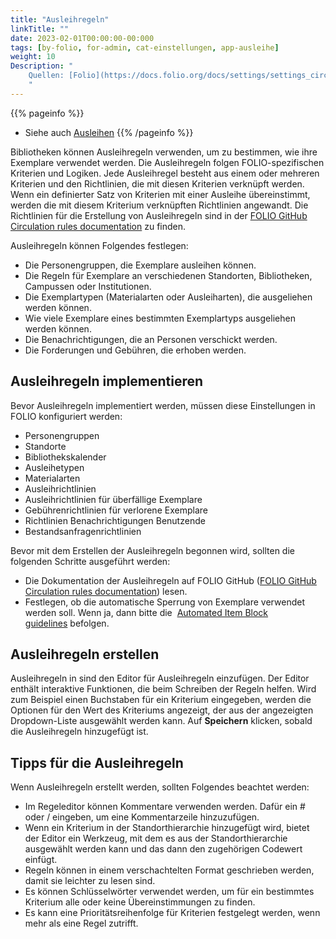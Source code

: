 ```yaml
---
title: "Ausleihregeln"
linkTitle: ""
date: 2023-02-01T00:00:00-00:000
tags: [by-folio, for-admin, cat-einstellungen, app-ausleihe]
weight: 10
Description: "
    Quellen: [Folio](https://docs.folio.org/docs/settings/settings_circulation/settings_circulation/#settings--circulation--circulation-rules ) & [GBV](https://info.gbv.de/display/FOLIOGBVEXTERN/Einstellungen+(Ausleihe):+Ausleihregeln)
    "
---
```


{{% pageinfo %}}
-   Siehe auch [Ausleihen](https://info.gbv.de/display/FOLIOGBVEXTERN/Ausleihen)
{{% /pageinfo %}}

Bibliotheken können Ausleihregeln verwenden, um zu bestimmen, wie ihre Exemplare verwendet werden. Die Ausleihregeln folgen FOLIO-spezifischen Kriterien und Logiken. Jede Ausleihregel besteht aus einem oder mehreren Kriterien und den Richtlinien, die mit diesen Kriterien verknüpft werden. Wenn ein definierter Satz von Kriterien mit einer Ausleihe übereinstimmt, werden die mit diesem Kriterium verknüpften Richtlinien angewandt. Die Richtlinien für die Erstellung von Ausleihregeln sind in der [FOLIO GitHub Circulation rules documentation](https://github.com/folio-org/mod-circulation/blob/master/doc/circulationrules.md) zu finden.

Ausleihregeln können Folgendes festlegen:

-   Die Personengruppen, die Exemplare ausleihen können.
-   Die Regeln für Exemplare an verschiedenen Standorten, Bibliotheken, Campussen oder Institutionen.
-   Die Exemplartypen (Materialarten oder Ausleiharten), die ausgeliehen werden können.
-   Wie viele Exemplare eines bestimmten Exemplartyps ausgeliehen werden können.
-   Die Benachrichtigungen, die an Personen verschickt werden.
-   Die Forderungen und Gebühren, die erhoben werden.

## Ausleihregeln implementieren

Bevor Ausleihregeln implementiert werden, müssen diese Einstellungen in FOLIO konfiguriert werden:

-   Personengruppen
-   Standorte
-   Bibliothekskalender
-   Ausleihetypen
-   Materialarten
-   Ausleihrichtlinien
-   Ausleihrichtlinien für überfällige Exemplare
-   Gebührenrichtlinien für verlorene Exemplare
-   Richtlinien Benachrichtigungen Benutzende
-   Bestandsanfragenrichtlinien

Bevor mit dem Erstellen der Ausleihregeln begonnen wird, sollten die folgenden Schritte ausgeführt werden:

-   Die Dokumentation der Ausleihregeln auf FOLIO GitHub ([FOLIO GitHub Circulation rules documentation](https://github.com/folio-org/mod-circulation/blob/master/doc/circulationrules.md)) lesen.
-   Festlegen, ob die automatische Sperrung von Exemplare verwendet werden soll. Wenn ja, dann bitte die  [Automated Item Block guidelines](https://wiki.folio.org/display/FOLIOtips/Implementing+Automated+Item+Blocks) befolgen.

## Ausleihregeln erstellen

Ausleihregeln in sind den Editor für Ausleihregeln einzufügen. Der Editor enthält interaktive Funktionen, die beim Schreiben der Regeln helfen. Wird zum Beispiel einen Buchstaben für ein Kriterium eingegeben, werden die Optionen für den Wert des Kriteriums angezeigt, der aus der angezeigten Dropdown-Liste ausgewählt werden kann. Auf **Speichern** klicken, sobald die Ausleihregeln hinzugefügt ist.

## Tipps für die Ausleihregeln

Wenn Ausleihregeln erstellt werden, sollten Folgendes beachtet werden:

-   Im Regeleditor können Kommentare verwenden werden. Dafür ein # oder / eingeben, um eine Kommentarzeile hinzuzufügen.
-   Wenn ein Kriterium in der Standorthierarchie hinzugefügt wird, bietet der Editor ein Werkzeug, mit dem es aus der Standorthierarchie ausgewählt werden kann und das dann den zugehörigen Codewert einfügt.
-   Regeln können in einem verschachtelten Format geschrieben werden, damit sie leichter zu lesen sind.
-   Es können Schlüsselwörter verwendet werden, um für ein bestimmtes Kriterium alle oder keine Übereinstimmungen zu finden.
-   Es kann eine Prioritätsreihenfolge für Kriterien festgelegt werden, wenn mehr als eine Regel zutrifft.
